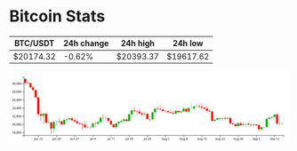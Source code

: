 # Bitcoin Stats

BTC/USDT|24h change|24h high|24h low|
|---|---|---|---|
|$20174.32|-0.62%|$20393.37|$19617.62|

<img src="./chart.svg">
